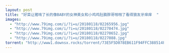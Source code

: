 ```yaml
---
layout: post
title: "好菜让猪啃了长的像BABY的女神美女和小鸡鸡肚腩胖哥啪啪了看得狼友牙痒痒  "
images:
  - "http://www.79img.com/i/?i=u/20180118/02265956.jpg"
  - "http://www.79img.com/i/?i=u/20180118/02270474.jpg"
  - "http://www.79img.com/i/?i=u/20180118/02270652.jpg"
  - "http://www.79img.com/i/?i=u/20180118/0227088.jpg"
torrent: "http://www1.downsx.rocks/torrent/73E5F5D078EB611F94FFC388514FD07D300B4CAF"
---
```

